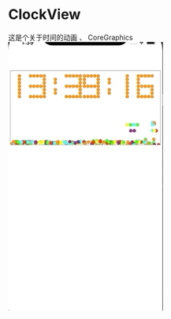 # ClockView  
这是个关于时间的动画 、  CoreGraphics  
![image](https://github.com/1074653827/ClockView/blob/master/clockView.gif)
